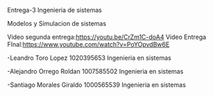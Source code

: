 Entrega-3
Ingenieria de sistemas

Modelos y Simulacion de sistemas

Video segunda entrega:https://youtu.be/CrZm1C-doA4
Video Entrega FInal:https://www.youtube.com/watch?v=PoYOpvdBw6E

-Leandro Toro Lopez 1020395653 Ingenieria en sistemas

-Alejandro Orrego Roldan 1007585502 Ingenieria en sistemas

-Santiago Morales Giraldo 1000565539 Ingenieria en sistemas
